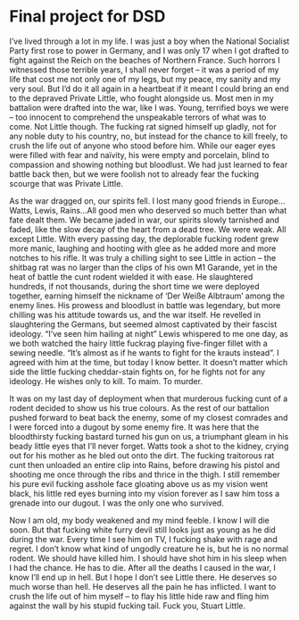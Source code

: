 # Final project for DSD

I’ve lived through a lot in my life. I was just a boy when the National Socialist Party first rose to power in Germany, and I was only 17 when I got drafted to fight against the Reich on the beaches of Northern France. Such horrors I witnessed those terrible years, I shall never forget – it was a period of my life that cost me not only one of my legs, but my peace, my sanity and my very soul. But I’d do it all again in a heartbeat if it meant I could bring an end to the depraved Private Little, who fought alongside us. Most men in my battalion were drafted into the war, like I was. Young, terrified boys we were – too innocent to comprehend the unspeakable terrors of what was to come. Not Little though. The fucking rat signed himself up gladly, not for any noble duty to his country, no, but instead for the chance to kill freely, to crush the life out of anyone who stood before him. While our eager eyes were filled with fear and naïvity, his were empty and porcelain, blind to compassion and showing nothing but bloodlust. We had just learned to fear battle back then, but we were foolish not to already fear the fucking scourge that was Private Little.

As the war dragged on, our spirits fell. I lost many good friends in Europe…Watts, Lewis, Rains…All good men who deserved so much better than what fate dealt them. We became jaded in war, our spirits slowly tarnished and faded, like the slow decay of the heart from a dead tree. We were weak. All except Little. With every passing day, the deplorable fucking rodent grew more manic, laughing and hooting with glee as he added more and more notches to his rifle. It was truly a chilling sight to see Little in action – the shitbag rat was no larger than the clips of his own M1 Garande, yet in the heat of battle the cunt rodent wielded it with ease. He slaughtered hundreds, if not thousands, during the short time we were deployed together, earning himself the nickname of ‘Der Weiße Albtraum’ among the enemy lines. His prowess and bloodlust in battle was legendary, but more chilling was his attitude towards us, and the war itself. He revelled in slaughtering the Germans, but seemed almost captivated by their fascist ideology. “I’ve seen him hailing at night” Lewis whispered to me one day, as we both watched the hairy little fuckrag playing five-finger fillet with a sewing needle. “It’s almost as if he wants to fight for the krauts instead”. I agreed with him at the time, but today I know better. It doesn’t matter which side the little fucking cheddar-stain fights on, for he fights not for any ideology. He wishes only to kill. To maim. To murder.

It was on my last day of deployment when that murderous fucking cunt of a rodent decided to show us his true colours. As the rest of our battalion pushed forward to beat back the enemy, some of my closest comrades and I were forced into a dugout by some enemy fire. It was here that the bloodthirsty fucking bastard turned his gun on us, a triumphant gleam in his beady little eyes that I’ll never forget. Watts took a shot to the kidney, crying out for his mother as he bled out onto the dirt. The fucking traitorous rat cunt then unloaded an entire clip into Rains, before drawing his pistol and shooting me once through the ribs and thrice in the thigh. I still remember his pure evil fucking asshole face gloating above us as my vision went black, his little red eyes burning into my vision forever as I saw him toss a grenade into our dugout. I was the only one who survived.

Now I am old, my body weakened and my mind feeble. I know I will die soon. But that fucking white furry devil still looks just as young as he did during the war. Every time I see him on TV, I fucking shake with rage and regret. I don’t know what kind of ungodly creature he is, but he is no normal rodent. We should have killed him. I should have shot him in his sleep when I had the chance. He has to die. After all the deaths I caused in the war, I know I’ll end up in hell. But I hope I don’t see Little there. He deserves so much worse than hell. He deserves all the pain he has inflicted. I want to crush the life out of him myself – to flay his little hide raw and fling him against the wall by his stupid fucking tail. Fuck you, Stuart Little.
